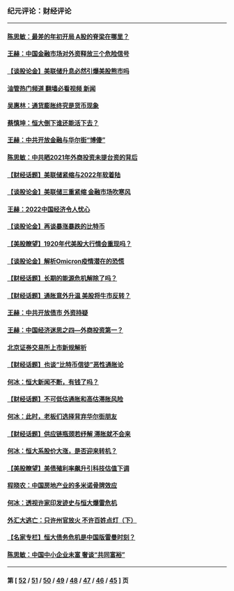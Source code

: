 ### 纪元评论：财经评论
---
#### [陈思敏：最差的年初开局 A股的脊梁在哪里？](../../pages/nsc1026/n13558359.md?02140330) 
#### [王赫：中国金融市场对外资释放三个危险信号](../../pages/nsc1026/n13546389.md?02140330) 
#### [【谈股论金】美联储升息必然引爆美股熊市吗](../../pages/nsc1026/n13519194.md?02140330) 
#### [油管热门频道 翻墙必看视频 新闻](ok?02140330)
#### [吴惠林：通货膨胀终究是货币现象](../../pages/nsc1026/n13512979.md?02140330) 
#### [蔡慎坤：恒大倒下谁还能活下去？](../../pages/nsc1026/n13501831.md?02140330) 
#### [王赫：中共开放金融与华尔街“博傻”](../../pages/nsc1026/n13501138.md?02140330) 
#### [陈思敏：中共晒2021年外商投资未提台资的背后](../../pages/nsc1026/n13501057.md?02140330) 
#### [【财经话题】美联储紧缩与2022年软着陆](../../pages/nsc1026/n13498354.md?02140330) 
#### [【谈股论金】美联储三重紧缩 金融市场吹寒风](../../pages/nsc1026/n13487202.md?02140330) 
#### [王赫：2022中国经济令人忧心](../../pages/nsc1026/n13480433.md?02140330) 
#### [【谈股论金】再谈暴涨暴跌的比特币](../../pages/nsc1026/n13428036.md?02140330) 
#### [【美股瞭望】1920年代美股大行情会重现吗？](../../pages/nsc1026/n13425425.md?02140330) 
#### [【谈股论金】解析Omicron疫情潜在的恐慌](../../pages/nsc1026/n13403704.md?02140330) 
#### [【财经话题】长期的能源危机解除了吗？](../../pages/nsc1026/n13378041.md?02140330) 
#### [【财经话题】通胀意外升温 美股将牛市反转？](../../pages/nsc1026/n13370659.md?02140330) 
#### [王赫：中共开放债市 外资持疑](../../pages/nsc1026/n13366203.md?02140330) 
#### [王赫：中国经济迷思之四—外商投资第一？](../../pages/nsc1026/n13354150.md?02140330) 
#### [北京证券交易所上市新规解析](../../pages/nsc1026/n13348292.md?02140330) 
#### [【财经话题】也谈“比特币信徒”恶性通胀论](../../pages/nsc1026/n13331972.md?02140330) 
#### [何冰：恒大新闻不断，有钱了吗？](../../pages/nsc1026/n13325002.md?02140330) 
#### [【财经话题】不可低估通胀和高估滞胀风险](../../pages/nsc1026/n13300505.md?02140330) 
#### [何冰：此时，老板们选择背弃华尔街朋友](../../pages/nsc1026/n13295291.md?02140330) 
#### [【财经话题】供应链瓶颈若纾解 滞胀就不会来](../../pages/nsc1026/n13286759.md?02140330) 
#### [何冰：恒大系股价大涨，是否迎来转机？](../../pages/nsc1026/n13276822.md?02140330) 
#### [【美股瞭望】美债殖利率飙升引科技估值下调](../../pages/nsc1026/n13267775.md?02140330) 
#### [程晓农：中国房地产业的多米诺骨牌效应](../../pages/nsc1026/n13259673.md?02140330) 
#### [何冰：透视许家印发迹史与恒大爆雷危机](../../pages/nsc1026/n13253937.md?02140330) 
#### [外汇大逃亡：只许州官放火 不许百姓点灯（下）](../../pages/nsc1026/n13245748.md?02140330) 
#### [【名家专栏】恒大债务危机是中国版雷曼时刻？](../../pages/nsc1026/n13242613.md?02140330) 
#### [陈思敏：中国中小企业未富 奢谈“共同富裕”](../../pages/nsc1026/n13241213.md?02140330) 

---
#### 第 [ [52](./52.md?02140330) / [51](./51.md?02140330) / [50](./50.md?02140330) / [49](./49.md?02140330) / [48](./48.md?02140330) / [47](./47.md?02140330) / [46](./46.md?02140330) / [45](./45.md?02140330) ] 页
